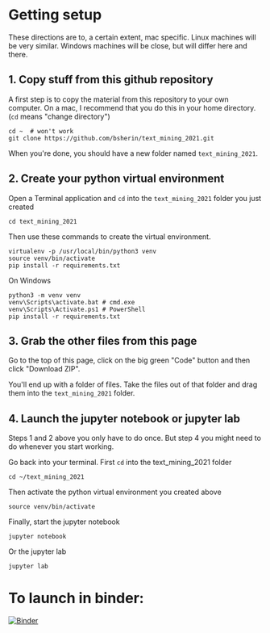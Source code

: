 # Getting setup

These directions are to, a certain extent, mac specific. Linux machines will be very similar. Windows machines will be close, but will differ here and there.

## 1. Copy stuff from this github repository

A first step is to copy the material from this repository to your own computer.
On a mac, I recommend that you do this in your home directory. (`cd` means "change directory")

```
cd ~  # won't work
git clone https://github.com/bsherin/text_mining_2021.git
```

When you're done, you should have a new folder named `text_mining_2021`.

## 2. Create your python virtual environment

Open a Terminal application and `cd` into the `text_mining_2021` folder you just created

```
cd text_mining_2021
```
Then use these commands to create the virtual environment.

```
virtualenv -p /usr/local/bin/python3 venv
source venv/bin/activate
pip install -r requirements.txt
```

On Windows
```
python3 -m venv venv
venv\Scripts\activate.bat # cmd.exe
venv\Scripts\Activate.ps1 # PowerShell
pip install -r requirements.txt
```

## 3. Grab the other files from this page

Go to the top of this page, click on the big green "Code" button and
then click "Download ZIP".

You'll end up with a folder of files. Take the files out of that folder
and drag them into the `text_mining_2021` folder.

## 4. Launch the jupyter notebook or jupyter lab

Steps 1 and 2 above you only have to do once. But step 4 you might need to do
whenever you start working.

Go back into your terminal. First `cd` into the text_mining_2021 folder

```
cd ~/text_mining_2021
```

Then activate the python virtual environment you created above

```
source venv/bin/activate
```

Finally, start the jupyter notebook

```
jupyter notebook
```

Or the jupyter lab

```
jupyter lab
```

# To launch in binder:

[![Binder](https://mybinder.org/badge_logo.svg)](https://mybinder.org/v2/gh/bsherin/text_mining_2021/main?urlpath=git-pull%3Frepo%3Dhttps%253A%252F%252Fgithub.com%252Fbsherin%252Ftext_mining_content%26urlpath%3Dlab%252Ftree%252Ftext_mining_content%252F%26branch%3Dmain)
